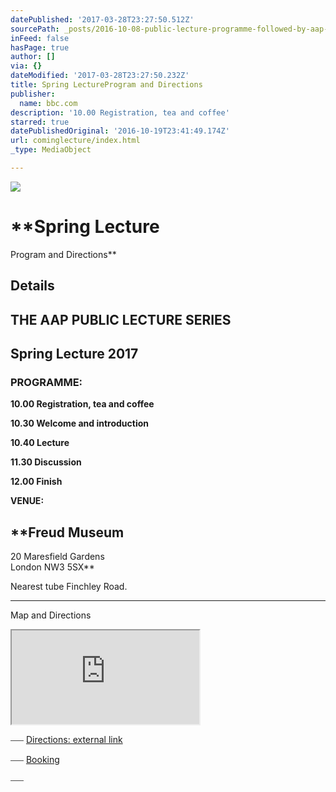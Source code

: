 ```yaml
---
datePublished: '2017-03-28T23:27:50.512Z'
sourcePath: _posts/2016-10-08-public-lecture-programme-followed-by-aap-agm-at-200-pm.md
inFeed: false
hasPage: true
author: []
via: {}
dateModified: '2017-03-28T23:27:50.232Z'
title: Spring LectureProgram and Directions
publisher:
  name: bbc.com
description: '10.00 Registration, tea and coffee'
starred: true
datePublishedOriginal: '2016-10-19T23:41:49.174Z'
url: cominglecture/index.html
_type: MediaObject

---
```

![](https://the-grid-user-content.s3-us-west-2.amazonaws.com/3d7ff102-af96-4414-9d3b-96abe9d7493f.jpg)

# **Spring Lecture  
Program and Directions**

## **Details**

## **THE AAP PUBLIC LECTURE SERIES**

## **Spring Lecture 2017**

### **PROGRAMME:**

**10.00 Registration, tea and coffee**

**10.30 Welcome and introduction**

**10.40 Lecture**

**11.30 Discussion**

**12.00 Finish**

**VENUE:**

## **Freud Museum  
20 Maresfield Gardens  
London NW3 5SX**

Nearest tube Finchley Road.

---

Map and Directions

<iframe src="https://the-grid.github.io/ed-location/?latitude=51.5488359293228&amp;longitude=-0.17744263545338&amp;zoom=16&amp;address=NW3%205SX%2C%20Greater%20London%2C%20England%2C%20United%20Kingdom" style=""></iframe>

⎯⎯⎯
[Directions: external link][0]

⎯⎯⎯
[Booking][1]

⎯⎯⎯

[0]: http://www.freud.org.uk/visit/
[1]: http://aapmembers.org/booking/